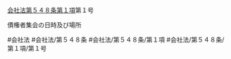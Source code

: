 [会社法第５４８条第１項](会社法＿＿＿＿第５４８条第１項)第１号

債権者集会の日時及び場所


#会社法
#会社法/第５４８条
#会社法/第５４８条/第１項
#会社法/第５４８条/第１項/第１号
